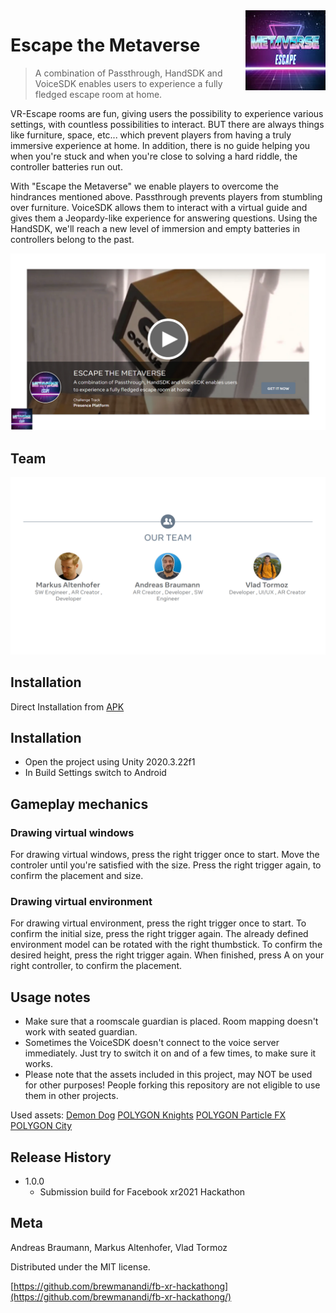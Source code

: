 <img src="readme-assets/logo.jpg" style="float: right; padding-left: 15px; padding-bottom: 15px;">


# Escape the Metaverse
> A combination of Passthrough, HandSDK and VoiceSDK enables users to experience a fully fledged escape room at home.


VR-Escape rooms are fun, giving users the possibility to experience various settings, with countless possibilities to interact. BUT there are always things like furniture, space, etc... which prevent players from having a truly immersive experience at home. In addition, there is no guide helping you when you're stuck and when you're close to solving a hard riddle, the controller batteries run out.

With "Escape the Metaverse" we enable players to overcome the hindrances mentioned above. Passthrough prevents players from stumbling over furniture. VoiceSDK allows them to interact with a virtual guide and gives them a Jeopardy-like experience for answering questions. Using the HandSDK, we'll reach a new level of immersion and empty batteries in controllers belong to the past.

<a href="https://nextcloud.brew.at/index.php/s/mgTJAirPLgeHTk8" title="Submission Video"><img src="readme-assets/video.png" alt="Submission Video" /></a>



## Team
![](readme-assets/OurTeam.png)

## Installation

Direct Installation from [APK](https://nextcloud.brew.at/index.php/s/QKXGaRkPzHzksKc/download?path=%2FFinal%20apk&files=escape-the-metaverse-final.apk) 

## Installation

* Open the project using Unity 2020.3.22f1
* In Build Settings switch to Android

## Gameplay mechanics

### Drawing virtual windows
For drawing virtual windows, press the right trigger once to start. Move the controler until you're satisfied with the size. Press the right trigger again, to confirm the placement and size.

### Drawing virtual environment
For drawing virtual environment, press the right trigger once to start. To confirm the initial size, press the right trigger again. The already defined environment model can be rotated with the right thumbstick. To confirm the desired height, press the right trigger again. When finished, press A on your right controller, to confirm the placement.

## Usage notes

* Make sure that a roomscale guardian is placed. Room mapping doesn't work with seated guardian.
* Sometimes the VoiceSDK doesn't connect to the voice server immediately. Just try to switch it on and of a few times, to make sure it works.
* Please note that the assets included in this project, may NOT be used for other purposes! People forking this repository are not eligible to use them in other projects.

Used assets:
[Demon Dog](https://assetstore.unity.com/packages/3d/characters/creatures/demon-dog-122346)
[POLYGON Knights](https://assetstore.unity.com/packages/3d/environments/fantasy/polygon-knights-low-poly-3d-art-by-synty-83694)
[POLYGON Particle FX](https://assetstore.unity.com/packages/vfx/particles/polygon-particle-fx-low-poly-3d-art-by-synty-168372)
[POLYGON City](https://assetstore.unity.com/packages/3d/environments/urban/polygon-city-low-poly-3d-art-by-synty-95214)

## Release History

* 1.0.0
    * Submission build for Facebook xr2021 Hackathon

## Meta

Andreas Braumann, Markus Altenhofer, Vlad Tormoz

Distributed under the MIT license.

[https://github.com/brewmanandi/fb-xr-hackathong](https://github.com/brewmanandi/fb-xr-hackathong/)
